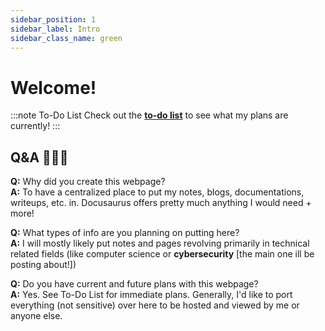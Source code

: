 ```yaml
---
sidebar_position: 1
sidebar_label: Intro
sidebar_class_name: green
---
```


# Welcome!

:::note To-Do List
Check out the [**to-do list**](02-todolist.md) to see what my plans are currently!
:::

## Q&A 💭💭💭

**Q:** Why did you create this webpage?<br />
**A:** To have a centralized place to put my notes, blogs, documentations, writeups, etc. in. Docusaurus offers pretty much anything I would need + more!

**Q:** What types of info are you planning on putting here?<br />
**A:** I will mostly likely put notes and pages revolving primarily in technical related fields (like computer science or **cybersecurity** [the main one ill be posting about!])

**Q:** Do you have current and future plans with this webpage?<br />
**A:** Yes. See To-Do List for immediate plans. Generally, I'd like to port everything (not sensitive) over here to be hosted and viewed by me or anyone else.

